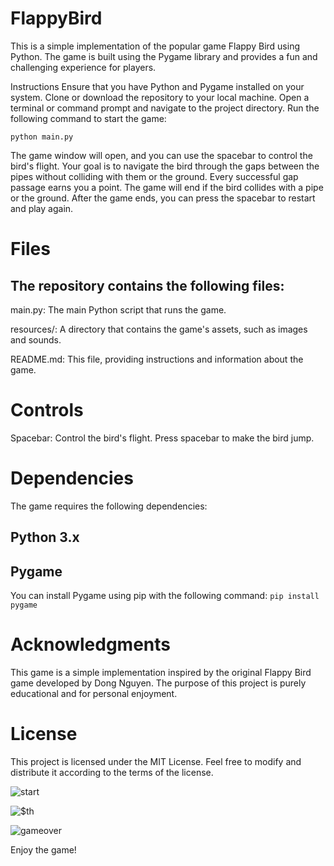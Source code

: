 # FlappyBird

This is a simple implementation of the popular game Flappy Bird using Python. The game is built using the Pygame library and provides a fun and challenging experience for players.

Instructions
Ensure that you have Python and Pygame installed on your system.
Clone or download the repository to your local machine.
Open a terminal or command prompt and navigate to the project directory.
Run the following command to start the game:

`python main.py`

The game window will open, and you can use the spacebar to control the bird's flight.
Your goal is to navigate the bird through the gaps between the pipes without colliding with them or the ground. Every successful gap passage earns you a point.
The game will end if the bird collides with a pipe or the ground.
After the game ends, you can press the spacebar to restart and play again.


# Files
## The repository contains the following files:

main.py: The main Python script that runs the game.

resources/: A directory that contains the game's assets, such as images and sounds.

README.md: This file, providing instructions and information about the game.

# Controls
Spacebar: Control the bird's flight. Press spacebar to make the bird jump.


# Dependencies
The game requires the following dependencies:

## Python 3.x
## Pygame

You can install Pygame using pip with the following command:
` pip install pygame `


# Acknowledgments
This game is a simple implementation inspired by the original Flappy Bird game developed by Dong Nguyen. The purpose of this project is purely educational and for personal enjoyment.

# License
This project is licensed under the MIT License. Feel free to modify and distribute it according to the terms of the license.


![start](https://github.com/Dhaval1195/FlappyBird/assets/30174736/9e88fc44-2278-4179-aad4-453bb2e503ee)

![$th](https://github.com/Dhaval1195/FlappyBird/assets/30174736/7742c122-857f-4140-8fa5-f36e58e3b18e)

![gameover](https://github.com/Dhaval1195/FlappyBird/assets/30174736/f0079234-240c-47a1-8d0d-9051db7ffb1e)

Enjoy the game!
 

